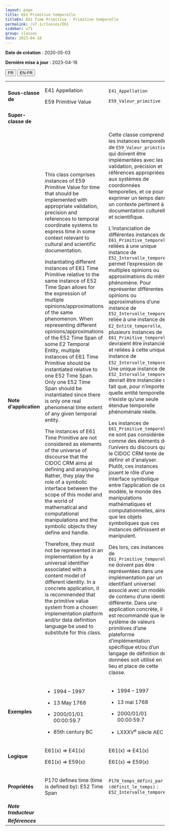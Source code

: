 ```yaml
---
layout: page
title: E61 Primitive temporelle
titleEn: E61 Time Primitive - Primitive temporelle
permalink: /v7.1/classes/E61
sidebar: v71
group: classes
date: 2023-04-18
---
```


**Date de création** : 2020-05-03

**Dernière mise à jour** : 2023-04-18

<div class="lang-buttons">
  <button id="fr" class="activate">FR</button>
  <button id="en-fr">EN-FR</button>
</div>

<table>
<tbody>
<tr>
<td><strong>Sous-classe de</strong></td>
<td class="en">
<p>E41 Appellation</p>
<p>E59 Primitive Value</p>
</td>
<td>
<p><code class="language-plaintext highlighter-rouge">E41_Appellation</code></p>
<p><code class="language-plaintext highlighter-rouge">E59_Valeur_primitive</code></p>
</td>
</tr>
<tr>
<td><strong>Super-classe de</strong></td>
<td class="en">
</td>
<td>
</td>
</tr>
<tr>
<td><strong>Note d’application</strong></td>
<td class="en">
<p>This class comprises instances of E59 Primitive Value for time that should be implemented with appropriate validation, precision and references to temporal coordinate systems to express time in some context relevant to cultural and scientific documentation.</p>
<p>Instantiating different instances of E61 Time Primitive relative to the same instance of E52 Time Span allows for the expression of multiple opinions/approximations of the same phenomenon. When representing different opinions/approximations of the E52 Time Span of some E2 Temporal Entity, multiple instances of E61 Time Primitive should be instantiated relative to one E52 Time Span. Only one E52 Time Span should be instantiated since there is only one real phenomenal time extent of any given temporal entity.</p>
<p>The instances of E61 Time Primitive are not considered as elements of the universe of discourse that the CIDOC CRM aims at defining and analysing. Rather, they play the role of a symbolic interface between the scope of this model and the world of mathematical and computational manipulations and the symbolic objects they define and handle.</p>
<p>Therefore, they must not be represented in an implementation by a universal identifier associated with a content model of different identity. In a concrete application, it is recommended that the primitive value system from a chosen implementation platform and/or data definition language be used to substitute for this class.</p>
</td>
<td>
<p>Cette classe comprend les instances temporelles de <code class="language-plaintext highlighter-rouge">E59_Valeur_primitive</code> qui doivent être implémentées avec les validation, précision et références appropriées aux systèmes de coordonnées temporelles, et ce pour exprimer un temps dans un contexte pertinent à la documentation culturelle et scientifique.</p>
<p>L’instanciation de différentes instances de <code class="language-plaintext highlighter-rouge">E61_Primitive_temporelle</code> reliées à une unique instance de <code class="language-plaintext highlighter-rouge">E52_Intervalle_temporel</code> permet l’expression de multiples opinions ou approximations du même phénomène. Pour représenter différentes opinions ou approximations d’une instance de <code class="language-plaintext highlighter-rouge">E52_Intervalle_temporel</code> reliée à une instance de <code class="language-plaintext highlighter-rouge">E2_Entité_temporelle</code>, plusieurs instances de <code class="language-plaintext highlighter-rouge">E61_Primitive_temporelle</code> devraient être instanciées et reliées à cette unique instance de <code class="language-plaintext highlighter-rouge">E52_Intervalle_temporel</code>. Une unique instance de <code class="language-plaintext highlighter-rouge">E52_Intervalle_temporel</code> devrait être instanciée du fait que, pour n’importe quelle entité temporelle, il n’existe qu’une seule étendue temporelle phénoménale réelle.</p>
<p>Les instances de <code class="language-plaintext highlighter-rouge">E61_Primitive_temporelle</code> ne sont pas considérées comme des éléments de l’univers du discours que le CIDOC CRM tente de définir et d'analyser. Plutôt, ces instances jouent le rôle d’une interface symbolique entre l’application de ce modèle, le monde des manipulations mathématiques et computationnelles, ainsi que les objets symboliques que ces instances définissent et manipulent.</p>
<p>Dès lors, ces instances de <code class="language-plaintext highlighter-rouge">E61_Primitive_temporelle</code> ne doivent pas être représentées dans une implémentation par un identifiant universel associé avec un modèle de contenu d’une identité différente. Dans une application concrète, il est recommandé que le système de valeurs primitives d’une plateforme d’implémentation spécifique et/ou d’un langage de définition de données soit utilisé en lieu et place de cette classe.</p>
</td>
</tr>
<tr>
<td><strong>Exemples</strong></td>
<td class="en">
<ul>
<li><p>1994 – 1997</p>
</li>
<li><p>13 May 1768</p>
</li>
<li><p>2000/01/01 00:00:59.7</p>
</li>
<li><p>85th century BC</p>
</li>
</ul>
</td>
<td>
<ul>
<li><p>1994 – 1997</p>
</li>
<li><p>13 mai 1768</p>
</li>
<li><p>2000/01/01 00:00:59.7</p>
</li>
<li><p>LXXXV<sup>e</sup> siècle AEC</p>
</li>
</ul>
</td>
</tr>
<tr>
<td><strong>Logique</strong></td>
<td class="en">
<p>E61(x) ⇒ E41(x)</p>
<p>E61(x) ⇒ E59(x)</p>
</td>
<td>
<p>E61(x) ⇒ E41(x)</p>
<p>E61(x) ⇒ E59(x)</p>
</td>
</tr>
<tr>
<td><strong>Propriétés</strong></td>
<td class="en">
<p>P170 defines time (time is defined by): E52 Time Span</p>
</td>
<td>
<p><code class="language-plaintext highlighter-rouge">P170_temps_défini_par (définit_le_temps)</code> : <code class="language-plaintext highlighter-rouge">E52_Intervalle_temporel</code></p>
</td>
</tr>
<tr>
<td><strong><em>Note traducteur</em></strong></td>
<td colspan="2">
</td>
</tr>
<tr>
<td><strong><em>Références</em></strong></td>
<td colspan="2">
<p><em></em></p>
</td>
</tr>
</tbody>
</table>

				